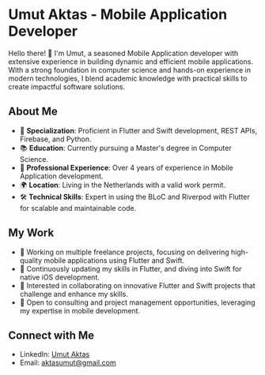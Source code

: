 # Umut Aktas - Mobile Application Developer

Hello there! 👋 I'm Umut, a seasoned Mobile Application developer with extensive experience in building dynamic and efficient mobile applications. With a strong foundation in computer science and hands-on experience in modern technologies, I blend academic knowledge with practical skills to create impactful software solutions.

## About Me

- 🌟 **Specialization**: Proficient in Flutter and Swift development, REST APIs, Firebase, and Python.
- 📚 **Education**: Currently pursuing a Master's degree in Computer Science.
- 🏢 **Professional Experience**: Over 4 years of experience in Mobile Application development.
- 🌍 **Location**: Living in the Netherlands with a valid work permit.
- 🛠️ **Technical Skills**: Expert in using the BLoC and Riverpod with Flutter for scalable and maintainable code. 

## My Work

- 🔭 Working on multiple freelance projects, focusing on delivering high-quality mobile applications using Flutter and Swift.
- 🌱 Continuously updating my skills in Flutter, and diving into Swift for native iOS development.
- 👯 Interested in collaborating on innovative Flutter and Swift projects that challenge and enhance my skills.
- 🤔 Open to consulting and project management opportunities, leveraging my expertise in mobile development.

## Connect with Me

- LinkedIn: [Umut Aktas](https://www.linkedin.com/in/aktumut/)
- Email: [aktasumut@gmail.com](mailto:aktasumut@gmail.com)











